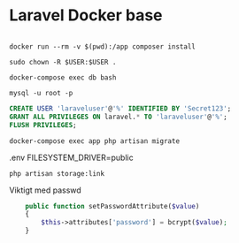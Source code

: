 # Laravel Docker base

```git clone 

docker run --rm -v $(pwd):/app composer install

sudo chown -R $USER:$USER .

docker-compose exec db bash

mysql -u root -p
```
```sql
CREATE USER 'laraveluser'@'%' IDENTIFIED BY 'Secret123';
GRANT ALL PRIVILEGES ON laravel.* TO 'laraveluser'@'%';
FLUSH PRIVILEGES;
```

```
docker-compose exec app php artisan migrate
```

.env
FILESYSTEM_DRIVER=public

```
php artisan storage:link
```

Viktigt med passwd

```php
    public function setPasswordAttribute($value)
    {
        $this->attributes['password'] = bcrypt($value);
    }
```